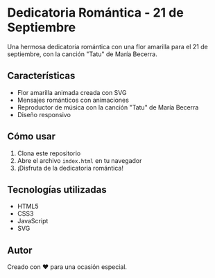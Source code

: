 # Dedicatoria Romántica - 21 de Septiembre

Una hermosa dedicatoria romántica con una flor amarilla para el 21 de septiembre, con la canción "Tatu" de María Becerra.

## Características

- Flor amarilla animada creada con SVG
- Mensajes románticos con animaciones
- Reproductor de música con la canción "Tatu" de María Becerra
- Diseño responsivo

## Cómo usar

1. Clona este repositorio
2. Abre el archivo `index.html` en tu navegador
3. ¡Disfruta de la dedicatoria romántica!

## Tecnologías utilizadas

- HTML5
- CSS3
- JavaScript
- SVG

## Autor

Creado con ❤️ para una ocasión especial.